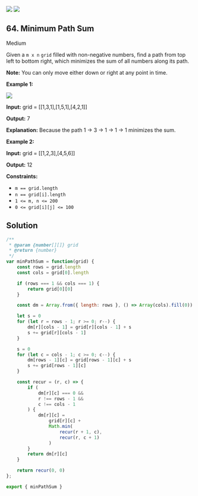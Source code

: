 [![](https://img.shields.io/github/stars/javadev/LeetCode-in-All?label=Stars&style=flat-square)](https://github.com/javadev/LeetCode-in-All)
[![](https://img.shields.io/github/forks/javadev/LeetCode-in-All?label=Fork%20me%20on%20GitHub%20&style=flat-square)](https://github.com/javadev/LeetCode-in-All/fork)

## 64\. Minimum Path Sum

Medium

Given a `m x n` `grid` filled with non-negative numbers, find a path from top left to bottom right, which minimizes the sum of all numbers along its path.

**Note:** You can only move either down or right at any point in time.

**Example 1:**

![](https://assets.leetcode.com/uploads/2020/11/05/minpath.jpg)

**Input:** grid = \[\[1,3,1],[1,5,1],[4,2,1]]

**Output:** 7

**Explanation:** Because the path 1 → 3 → 1 → 1 → 1 minimizes the sum.

**Example 2:**

**Input:** grid = \[\[1,2,3],[4,5,6]]

**Output:** 12

**Constraints:**

*   `m == grid.length`
*   `n == grid[i].length`
*   `1 <= m, n <= 200`
*   `0 <= grid[i][j] <= 100`

## Solution

```javascript
/**
 * @param {number[][]} grid
 * @return {number}
 */
var minPathSum = function(grid) {
    const rows = grid.length
    const cols = grid[0].length

    if (rows === 1 && cols === 1) {
        return grid[0][0]
    }

    const dm = Array.from({ length: rows }, () => Array(cols).fill(0))

    let s = 0
    for (let r = rows - 1; r >= 0; r--) {
        dm[r][cols - 1] = grid[r][cols - 1] + s
        s += grid[r][cols - 1]
    }

    s = 0
    for (let c = cols - 1; c >= 0; c--) {
        dm[rows - 1][c] = grid[rows - 1][c] + s
        s += grid[rows - 1][c]
    }

    const recur = (r, c) => {
        if (
            dm[r][c] === 0 &&
            r !== rows - 1 &&
            c !== cols - 1
        ) {
            dm[r][c] =
                grid[r][c] +
                Math.min(
                    recur(r + 1, c),
                    recur(r, c + 1)
                )
        }
        return dm[r][c]
    }

    return recur(0, 0)
};

export { minPathSum }
```